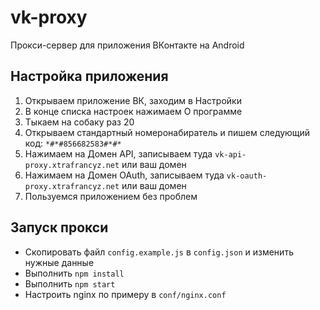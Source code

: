 # vk-proxy
Прокси-сервер для приложения ВКонтакте на Android

## Настройка приложения
1. Открываем приложение ВК, заходим в Настройки
2. В конце списка настроек нажимаем О программе
3. Тыкаем на собаку раз 20
4. Открываем стандартный номеронабиратель и пишем следующий код: `*#*#856682583#*#*`
5. Нажимаем на Домен API, записываем туда `vk-api-proxy.xtrafrancyz.net` или ваш домен
6. Нажимаем на Домен OAuth, записываем туда `vk-oauth-proxy.xtrafrancyz.net` или ваш домен
7. Пользуемся приложением без проблем

## Запуск прокси
- Скопировать файл `config.example.js` в `config.json` и изменить нужные данные
- Выполнить `npm install`
- Выполнить `npm start`
- Настроить nginx по примеру в `conf/nginx.conf`
